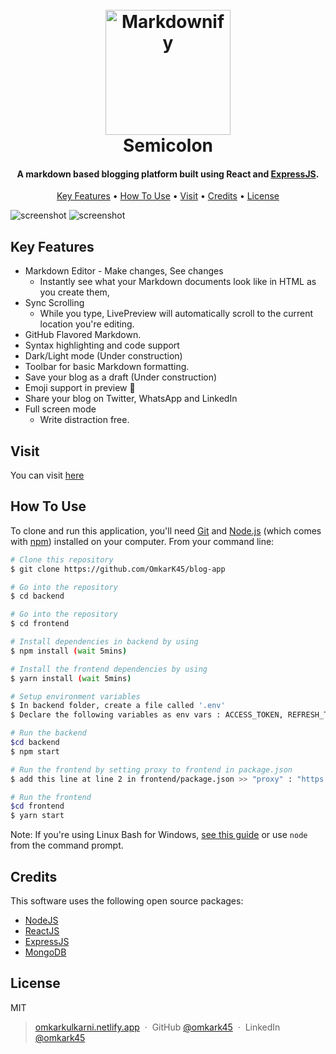 <h1 align="center">
  <br>
  <a href="http://www.semicolon-blog.netlify.app/blogs"><img src="https://i.imgur.com/eKUAJTX.png" alt="Markdownify" width="200"></a>
  
  <br>
  Semicolon
  <br>
</h1>

<h4 align="center">A markdown based blogging platform built using React and <a href="http://expressjs.com" target="_blank">ExpressJS</a>.</h4>

<p align="center">
  <a href="#key-features">Key Features</a> •
  <a href="#how-to-use">How To Use</a> •
  <a href="#visit">Visit</a> •
  <a href="#credits">Credits</a> •
  <a href="#license">License</a>
</p>

![screenshot](https://i.imgur.com/OQkvjwK.png)
![screenshot](https://i.imgur.com/Q5YSQZI.png)

## Key Features

- Markdown Editor - Make changes, See changes
  - Instantly see what your Markdown documents look like in HTML as you create them,
- Sync Scrolling
  - While you type, LivePreview will automatically scroll to the current location you're editing.
- GitHub Flavored Markdown.
- Syntax highlighting and code support
- Dark/Light mode (Under construction)
- Toolbar for basic Markdown formatting.
- Save your blog as a draft (Under construction)
- Emoji support in preview :tada:
- Share your blog on Twitter, WhatsApp and LinkedIn
- Full screen mode
  - Write distraction free.

## Visit

You can visit [here](http://semicolon-blog.netlify.app)

## How To Use

To clone and run this application, you'll need [Git](https://git-scm.com) and [Node.js](https://nodejs.org/en/download/) (which comes with [npm](http://npmjs.com)) installed on your computer. From your command line:

```bash
# Clone this repository
$ git clone https://github.com/OmkarK45/blog-app

# Go into the repository
$ cd backend

# Go into the repository
$ cd frontend

# Install dependencies in backend by using 
$ npm install (wait 5mins)

# Install the frontend dependencies by using 
$ yarn install (wait 5mins)

# Setup environment variables
$ In backend folder, create a file called '.env' 
$ Declare the following variables as env vars : ACCESS_TOKEN, REFRESH_TOKEN_SECRET, JWT_SECRET='some secure string'(required), DB_URI_LOCAL=mongodb://localhost/blogdb (if db doesn't exist, it'll create one.), DB_URI_ATLAS='the url from mongo cloud atlas' (optional) 

# Run the backend
$cd backend
$ npm start

# Run the frontend by setting proxy to frontend in package.json
$ add this line at line 2 in frontend/package.json >> "proxy" : "https://localhost:3001"

# Run the frontend
$cd frontend
$ yarn start
```

Note: If you're using Linux Bash for Windows, [see this guide](https://www.howtogeek.com/261575/how-to-run-graphical-linux-desktop-applications-from-windows-10s-bash-shell/) or use `node` from the command prompt.

## Credits

This software uses the following open source packages:

- [NodeJS](http://nodejs.org)
- [ReactJS](http://reactjs.org)
- [ExpressJS](http://expressjs.com)
- [MongoDB](http://mongodb.com)

## License

MIT

> [omkarkulkarni.netlify.app](https://www.omkarkulkarni.netlify.app) &nbsp;&middot;&nbsp;
> GitHub [@omkark45](https://github.com/omkark45) &nbsp;&middot;&nbsp;
> LinkedIn [@omkark45](https://www.linkedin.com/in/omkark45/)
